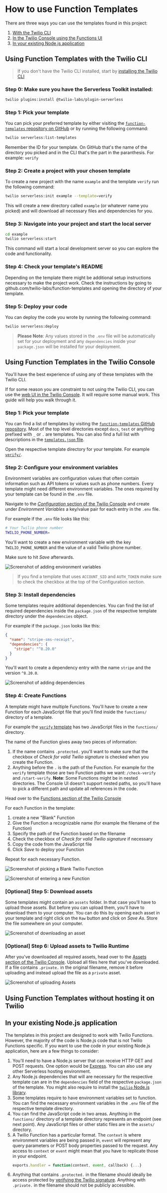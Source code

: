 # How to use Function Templates

There are three ways you can use the templates found in this project:

1. [With the Twilio CLI](#twilio-cli)
2. [In the Twilio Console using the Functions UI](#functions-ui)
3. [In your existing Node.js application](#nodejs)

<h2 id="twilio-cli">Using Function Templates with the Twilio CLI</h2>

> If you don't have the Twilio CLI installed, start by [installing the Twilio CLI](https://www.twilio.com/docs/twilio-cli/quickstart)

### Step 0: Make sure you have the Serverless Toolkit installed:

```bash
twilio plugins:install @twilio-labs/plugin-serverless
```

### Step 1: Pick your template

You can pick your preferred template by either visiting the [`function-templates` repository on GitHub](https://github.com/twilio-labs/function-templates) or by running the following command:

```bash
twilio serverless:list-templates
```

Remember the ID for your template. On GitHub that's the name of the directory you picked and in the CLI that's the part in the paranthesis. For example: `verify`

### Step 2: Create a project with your chosen template

To create a new project with the name `example` and the template `verify` run the following command:

```bash
twilio serverless:init example --template=verify
```

This will create a new directory called `example` (or whatever name you picked) and will download all necessary files and dependencies for you.

### Step 3: Navigate into your project and start the local server

```bash
cd example
twilio serverless:start
```

This command will start a local development server so you can explore the code and functionality.

### Step 4: Check your template's README

Depending on the template there might be additional setup instructions necessary to make the project work. Check the instructions by going to github.com/twilio-labs/function-templates and opening the directory of your template.

### Step 5: Deploy your code

You can deploy the code you wrote by running the following command:

```bash
twilio serverless:deploy
```

> **Please Note**: Any values stored in the `.env` file will be automatically set for your deployment and any `dependencies` inside your `package.json` will be installed for your deployment.

<h2 id="functions-ui">Using Function Templates in the Twilio Console</h2>

You'll have the best experience of using any of these templates with the Twilio CLI.

If for some reason you are constraint to not using the Twilio CLI, you can use the [web UI in the Twilio Console](https://www.twilio.com/console/functions/manage). It will require some manual work. This guide will help you walk through it.

### Step 1: Pick your template

You can find a list of templates by visiting the [`function-templates` GitHub repository](https://github.com/twilio-labs/function-templates). Most of the top level directories except `docs`, `test` or anything prefixed with `_` or `.` are templates. You can also find a full list with descriptions in the [`templates.json` file](./templates.json).

Open the respective template directory for your template. For example [`verify/`](verify/).

### Step 2: Configure your environment variables

Environment variables are configuration values that often contain information such as API tokens or values such as phone numbers. Every template might need different environment variables. The ones required by your template can be found in the `.env` file.

Navigate to the [_Configuration_ section of the Twilio Console](https://www.twilio.com/console/functions/configure) and create under _Environment Variables_ a key/value pair for each entry in the `.env` file.

For example if the `.env` file looks like this:

```bash
# Your Twilio phone number
TWILIO_PHONE_NUMBER=
```

You'll want to create a new environment variable with the key `TWILIO_PHONE_NUMBER` and the value of a valid Twilio phone number.

Make sure to hit _Save_ afterwards.

![Screenshot of adding environment variables](images/create_environment_variables.png)

> If you find a template that uses `ACCOUNT_SID` and `AUTH_TOKEN` make sure to check the checkbox at the top of the Configuration section.

### Step 3: Install dependencies

Some templates require additional dependencies. You can find the list of required dependencies inside the `package.json` of the respective template directory under the `dependencies` object.

For example if the `package.json` looks like this:

```json
{
  "name": "stripe-sms-receipt",
  "dependencies": {
    "stripe": "^8.20.0"
  }
}
```

You'll want to create a dependency entry with the name `stripe` and the version `^8.20.0`.

![Screenshot of adding dependencies](images/add_dependencies.png)

### Step 4: Create Functions

A template might have multiple Functions. You'll have to create a new Function for each JavaScript file that you'll find inside the `functions/` directory of a template.

For example the [`verify` template](https://github.com/twilio-labs/function-templates/tree/master/verify/functions) has two JavaScript files in the `functions/` directory.

The name of the Function gives away two pieces of information:

1. If the name contains `.protected.` you'll want to make sure that the checkbox of _Check for valid Twilio signature_ is checked when you create the Function.
2. Anything before the `.` is the path of the Function. For example for the `verify` template those are two Function paths we want: `/check-verify` and `/start-verify`. **Note**: Some Functions might be in nested directories. The Console UI doesn't support nested paths, so you'll have to pick a different path and update all references in the code.

Head over to the [Functions section of the Twilio Console](https://www.twilio.com/console/functions/manage)

For each Function in the template:

1. create a new "Blank" Function
2. Give the Function a recognizable name (for example the filename of the Function)
3. Specify the path of the Function based on the filename
4. Check the checkbox of _Check for valid Twilio signature_ if necessary
5. Copy the code from the JavaScript file
6. Click _Save_ to deploy your Function

Repeat for each necessary Function.

![Screenshot of picking a Blank Twilio Function](images/create_blank_function.png)

![Screenshot of entering a new Function](images/enter_function_info.png)

### [Optional] Step 5: Download assets

Some templates might contain an `assets` folder. In that case you'll have to upload those assets. But before you can upload them, you'll have to download them to your computer. You can do this by opening each asset in your template and right click on the `Raw` button and click on _Save As_. Store the file somewhere on your computer.

![Screenshot of downloading an asset](images/download_asset.png)

### [Optional] Step 6: Upload assets to Twilio Runtime

After you've downloaded all required assets, head over to the [Assets section of the Twilio Console](https://www.twilio.com/console/assets/public). Upload all files here that you've downloaded. If a file contains `.private.` in the original filename, remove it before uploading and instead upload the file as a `private` asset.

![Screenshot of uploading Assets](images/upload_assets.png)

## Using Function Templates without hosting it on Twilio

<h2 id="nodejs">In your existing Node.js application</h2>

The templates in this project are designed to work with Twilio Functions. However, the majority of the code is Node.js code that is not Twilio Functions specific. If you want to use the code in your existing Node.js application, here are a few things to consider:

1. You'll need to have a Node.js server that can receive HTTP GET and POST requests. One option would be [Express](https://expressjs.com). You can also use any other Serverless hosting environment.
2. Any Node.js dependencies that will are necessary for the respective template can are in the `dependencies` field of the respective `package.json` of the template. You might also require to install the [`twilio` Node.js library](https://npm.im/twilio).
3. Some templates require to have environment variables set to function. You can find the necessary environment variables in the `.env` file of the respective template directory.
4. You can find the JavaScript code in two areas. Anything in the `functions/` directory of a template directory represents an endpoint (see next point). Any JavaScript files or other static files are in the `assets/` directory.
5. A Twilio Function has a particular format. The `context` is where environment variables are being passed in, `event` will represent any query parameters or POST body properties passed to the request. Any access to `context` or `event` might mean that you have to replicate those in your endpoint.
   ```js
   exports.handler = function(context, event, callback) {...}
   ```
6. Anything that contains `.protected.` in the filename should ideally be access protected by [verifying the Twilio signature](https://www.twilio.com/docs/usage/webhooks/webhooks-security). Anything with `.private.` in the filename should not be publicly accessible.
